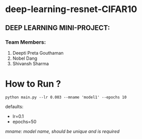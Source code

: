 # deep-learning-resnet-CIFAR10

## DEEP LEARNING MINI-PROJECT:

### Team Members:
1) Deepti Preta Gouthaman
2) Nobel Dang
3) Shivansh Sharma

# How to Run ?

```
python main.py --lr 0.003 --mname 'model1' --epochs 10
```
defaults: 
- lr=0.1
- epochs=50 

*mname: model name, should be unique and is required*
